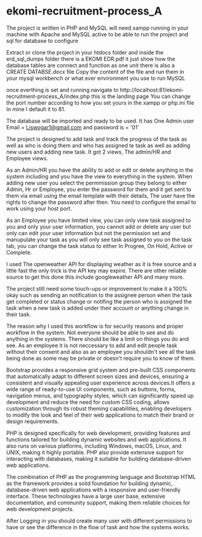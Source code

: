 # ekomi-recruitment-process_A

The project is written in PHP and MySQL will need xampp running in your machine with Apache and MySQL active to be able to run the project and sql for database to configure

Extract or clone the project in your htdocs folder and inside the erd_sql_dumps folder there is a EKOMI EDR.pdf it just show how the database tables are connect and function as one unit there is also a CREATE DATABSE.docx file Copy the content of the file and run them in your mysql workbench or what ever environment you use to run MySQL

once everthing is set and running navigate to http://localhost:81/ekomi-recruitment-process_A/index.php this is the landing page 
You can change the port number according to how you set yours in the xampp or php.ini file In mine I default it to 81.

The database will be imported and ready to be used. 
It has One Admin user Email = Liswogar1@gmail.com and password is = '01'

The project is designed to add task and track the progress of the task as well as who is doing them and who has assigned te task as well as adding new users and adding new task. It got 2 views, The admin/HR and Employee views. 

As an Admin/HR you have the ability to add or edit or delete anything in the system including and you have the view to everything in the system.
When adding new user you select the permmission group they belong to either Admin, Hr or Employee, you enter the password for them and it get sent to them via email using the email template with their details, The user have the rights to change the password after then. You need to configure the email to work using your host port. 

As an Employee you have limited view, you can only view task assigned to you and only your user information, you cannot add or delete any user but only can edit your user information but not the permission set and manupulate your task as you will only see task assigned to you on the task tab, you can change the task status to either In Progree, On Hold, Active or Complete. 


I used The openweather API for displaying weather as it is free source and a little fast the only trick is the API key may expire. There are other reliable source to get this done this include googleweather API and many more. 

The project still need some touch-ups or improvement to make it a 100% okay such as sending an notification to the assignee person when the task get completed or status change or notifing the person who is assigned the task when a new task is added under their account or anything change in their task.

The reason why I used this workflow is for security reasons and proper workflow in the system. Not everyone should be able to see and do anything in the systems. There should be like a limit on things you do and see. As an employee it is not neccessary to add and edit people task without their consent and also as an employee you shouldn't see all the task being done as some may be private or doesn't require you to know of them.

Bootstrap provides a responsive grid system and pre-built CSS components that automatically adapt to different screen sizes and devices, ensuring a consistent and visually appealing user experience across devices.It offers a wide range of ready-to-use UI components, such as buttons, forms, navigation menus, and typography styles, which can significantly speed up development and reduce the need for custom CSS coding, allows customization through its robust theming capabilities, enabling developers to modify the look and feel of their web applications to match their brand or design requirements.

PHP is designed specifically for web development, providing features and functions tailored for building dynamic websites and web applications.
It also runs on various platforms, including Windows, macOS, Linux, and UNIX, making it highly portable. PHP also provide extensive support for interacting with databases, making it suitable for building database-driven web applications.

The combination of PHP as the programming language and Bootstrap HTML as the framework provides a solid foundation for building dynamic, database-driven web applications with a responsive and user-friendly interface. These technologies have a large user base, extensive documentation, and community support, making them reliable choices for web development projects.

After Logging in you should create many user with different permissions to have or see the difference in the flow of task and how the systems works.